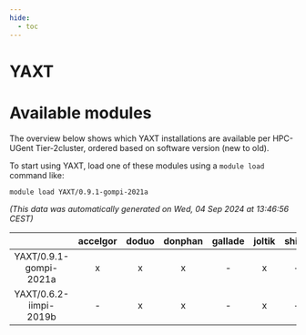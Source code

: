 ```yaml
---
hide:
  - toc
---
```


YAXT
====

# Available modules


The overview below shows which YAXT installations are available per HPC-UGent Tier-2cluster, ordered based on software version (new to old).

To start using YAXT, load one of these modules using a `module load` command like:

```shell
module load YAXT/0.9.1-gompi-2021a
```

*(This data was automatically generated on Wed, 04 Sep 2024 at 13:46:56 CEST)*  

| |accelgor|doduo|donphan|gallade|joltik|shinx|skitty|
| :---: | :---: | :---: | :---: | :---: | :---: | :---: | :---: |
|YAXT/0.9.1-gompi-2021a|x|x|x|-|x|-|x|
|YAXT/0.6.2-iimpi-2019b|-|x|x|-|x|-|x|
